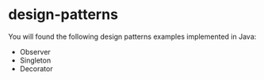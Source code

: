 # design-patterns
You will found the following design patterns examples implemented in Java:
- Observer
- Singleton
- Decorator